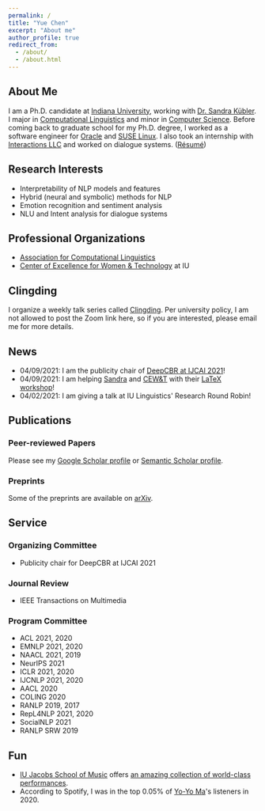 ```yaml
---
permalink: /
title: "Yue Chen"
excerpt: "About me"
author_profile: true
redirect_from: 
  - /about/
  - /about.html
---
```



## About Me

I am a Ph.D. candidate at [Indiana University](https://www.indiana.edu), working with [Dr. Sandra Kübler](https://cl.indiana.edu/~skuebler/). I major in [Computational Linguistics](https://cl.indiana.edu) and minor in [Computer Science](https://cs.indiana.edu). Before coming back to graduate school for my Ph.D. degree, I worked as a software engineer for [Oracle](https://www.oracle.com) and [SUSE Linux](https://www.suse.com). I also took an internship with [Interactions LLC](https://www.interactions.com/ai-technology/) and worked on dialogue systems. ([Résumé](https://chenyueg.github.io/files/yue_chen_resume_public.pdf))

## Research Interests

- Interpretability of NLP models and features
- Hybrid (neural and symbolic) methods for NLP
- Emotion recognition and sentiment analysis
- NLU and Intent analysis for dialogue systems

## Professional Organizations

- [Association for Computational Linguistics](https://www.aclweb.org)
- [Center of Excellence for Women & Technology](https://womenandtech.indiana.edu) at IU

## Clingding

I organize a weekly talk series called [Clingding](https://cl.indiana.edu/clingding.html). Per university policy, I am not allowed to post the Zoom link here, so if you are interested, please email me for more details.

## News

- 04/09/2021: I am the publicity chair of [DeepCBR at IJCAI 2021](http://vision.soic.indiana.edu/deepcbr-2021/)!
- 04/09/2021: I am helping [Sandra](https://cl.indiana.edu/~skuebler/) and [CEW&T](https://womenandtech.indiana.edu) with their [LaTeX workshop](https://events.iu.edu/cewit/event/183424-faculty-coffee-conversation-with-sandra)!
- 04/02/2021: I am giving a talk at IU Linguistics' Research Round Robin!

## Publications

### Peer-reviewed Papers

Please see my [Google Scholar profile](https://scholar.google.com/citations?user=_s9di4AAAAAJ&hl=en) or [Semantic Scholar profile](https://www.semanticscholar.org/author/Yue-Chen/1990636).

### Preprints

Some of the preprints are available on [arXiv](https://arxiv.org/a/chen_y_11.html). 

## Service

### Organizing Committee

- Publicity chair for DeepCBR at IJCAI 2021

### Journal Review

- IEEE Transactions on Multimedia

### Program Committee

- ACL 2021, 2020
- EMNLP 2021, 2020
- NAACL 2021, 2019
- NeurIPS 2021
- ICLR 2021, 2020
- IJCNLP 2021, 2020
- AACL 2020
- COLING 2020
- RANLP 2019, 2017
- RepL4NLP 2021, 2020
- SocialNLP 2021
- RANLP SRW 2019

##  Fun

- [IU Jacobs School of Music](https://music.indiana.edu) offers [an amazing collection of world-class performances](https://events.iu.edu/musiciub/).
- According to Spotify, I was in the top 0.05% of [Yo-Yo Ma](https://www.yo-yoma.com)'s listeners in 2020.